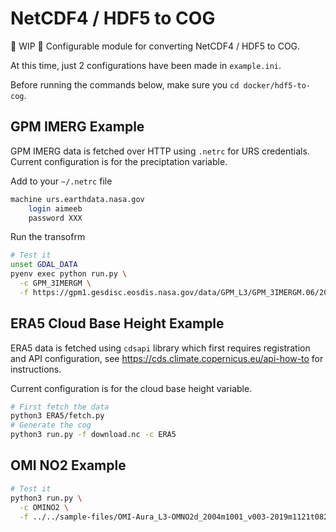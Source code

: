# NetCDF4 / HDF5 to COG

🚧 WIP 🚧 Configurable module for converting NetCDF4 / HDF5 to COG.

At this time, just 2 configurations have been made in `example.ini`.

Before running the commands below, make sure you `cd docker/hdf5-to-cog`.

## GPM IMERG Example

GPM IMERG data is fetched over HTTP using `.netrc` for URS credentials. Current configuration is for the preciptation variable.

Add to your `~/.netrc` file

```bash
machine urs.earthdata.nasa.gov
	login aimeeb
	password XXX
```

Run the transofrm

```bash
# Test it
unset GDAL_DATA
pyenv exec python run.py \
  -c GPM_3IMERGM \
  -f https://gpm1.gesdisc.eosdis.nasa.gov/data/GPM_L3/GPM_3IMERGM.06/2020/3B-MO.MS.MRG.3IMERG.20200501-S000000-E235959.05.V06B.HDF5
```

## ERA5 Cloud Base Height Example

ERA5 data is fetched using `cdsapi` library which first requires registration and API configuration, see https://cds.climate.copernicus.eu/api-how-to for instructions. 

Current configuration is for the cloud base height variable.

```bash
# First fetch the data
python3 ERA5/fetch.py
# Generate the cog
python3 run.py -f download.nc -c ERA5
```

## OMI NO2 Example

```bash
# Test it
python3 run.py \
  -c OMINO2 \
  -f ../../sample-files/OMI-Aura_L3-OMNO2d_2004m1001_v003-2019m1121t082956.he5
```